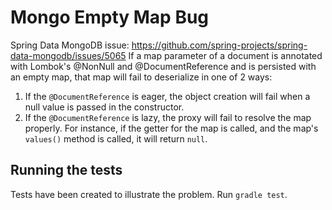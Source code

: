 # Mongo Empty Map Bug

Spring Data MongoDB issue: https://github.com/spring-projects/spring-data-mongodb/issues/5065
If a map parameter of a document is annotated with Lombok's @NonNull and @DocumentReference and is
persisted with an empty map, that map will fail to deserialize in one of 2 ways:
1. If the `@DocumentReference` is eager, the object creation will fail when a null value is passed
   in the constructor.
2. If the `@DocumentReference` is lazy, the proxy will fail to resolve the map properly.  For
   instance, if the getter for the map is called, and the map's `values()` method is called, it
   will return `null`.

## Running the tests

Tests have been created to illustrate the problem.  Run `gradle test`.
